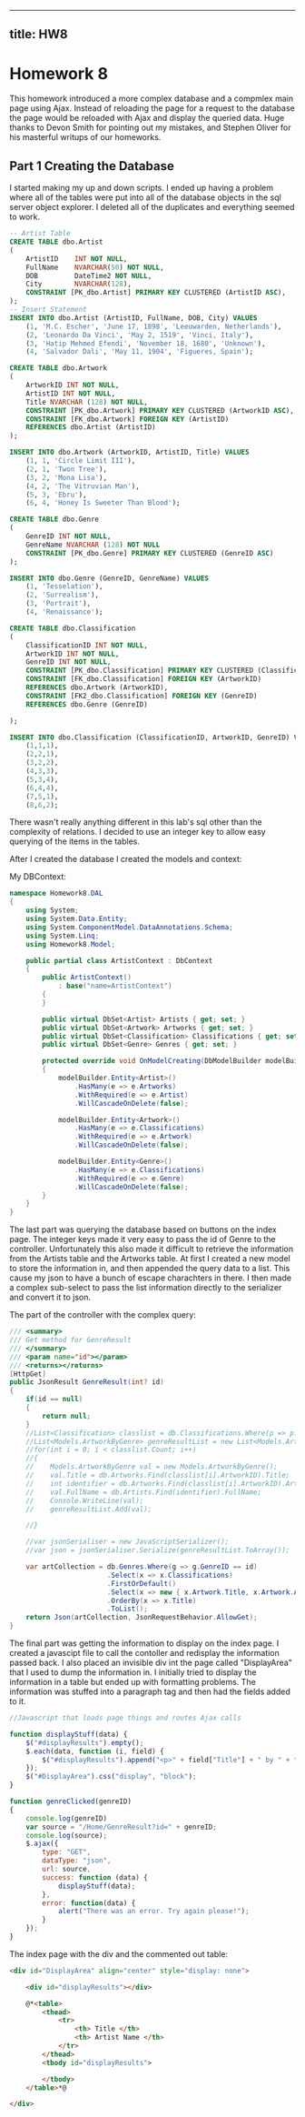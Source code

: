 ----
title: HW8
----
# Homework 8

This homework introduced a more complex database and a compmlex main page using Ajax. Instead of reloading the page for a request to the database the page would be reloaded with Ajax and display the queried data. Huge thanks to Devon Smith for pointing out my mistakes, and Stephen Oliver for his masterful writups of our homeworks.

## Part 1 Creating the Database

I started making my up and down scripts. I ended up having a problem where all of the tables were put into all of the database objects in the sql server object explorer. I deleted all of the duplicates and everything seemed to work.

```sql
-- Artist Table
CREATE TABLE dbo.Artist
(
	ArtistID	INT NOT NULL,
	FullName	NVARCHAR(50) NOT NULL,
	DOB			DateTime2 NOT NULL,
	City		NVARCHAR(128),
	CONSTRAINT [PK_dbo.Artist] PRIMARY KEY CLUSTERED (ArtistID ASC),
);
-- Insert Statement
INSERT INTO dbo.Artist (ArtistID, FullName, DOB, City) VALUES 
	(1, 'M.C. Escher', 'June 17, 1898', 'Leeuwarden, Netherlands'),
	(2, 'Leonardo Da Vinci', 'May 2, 1519', 'Vinci, Italy'),
	(3, 'Hatip Mehmed Efendi', 'November 18, 1680', 'Unknown'),
	(4, 'Salvador Dali', 'May 11, 1904', 'Figueres, Spain');

CREATE TABLE dbo.Artwork
(
	ArtworkID INT NOT NULL,
	ArtistID INT NOT NULL,
	Title NVARCHAR (128) NOT NULL,
	CONSTRAINT [PK_dbo.Artwork] PRIMARY KEY CLUSTERED (ArtworkID ASC),
	CONSTRAINT [FK_dbo.Artwork] FOREIGN KEY (ArtistID)
	REFERENCES dbo.Artist (ArtistID)
);

INSERT INTO dbo.Artwork (ArtworkID, ArtistID, Title) VALUES
	(1, 1, 'Circle Limit III'),
	(2, 1, 'Twon Tree'),
	(3, 2, 'Mona Lisa'),
	(4, 2, 'The Vitruvian Man'),
	(5, 3, 'Ebru'),
	(6, 4, 'Honey Is Sweeter Than Blood');

CREATE TABLE dbo.Genre
(
	GenreID INT NOT NULL,
	GenreName NVARCHAR (128) NOT NULL
	CONSTRAINT [PK_dbo.Genre] PRIMARY KEY CLUSTERED (GenreID ASC)
);

INSERT INTO dbo.Genre (GenreID, GenreName) VALUES
	(1, 'Tesselation'),
	(2, 'Surrealism'),
	(3, 'Portrait'),
	(4, 'Renaissance');

CREATE TABLE dbo.Classification
(
	ClassificationID INT NOT NULL,
	ArtworkID INT NOT NULL,
	GenreID INT NOT NULL,
	CONSTRAINT [PK_dbo.Classification] PRIMARY KEY CLUSTERED (ClassificationID),
	CONSTRAINT [FK_dbo.Classification] FOREIGN KEY (ArtworkID)
	REFERENCES dbo.Artwork (ArtworkID),
	CONSTRAINT [FK2_dbo.Classification] FOREIGN KEY (GenreID)
	REFERENCES dbo.Genre (GenreID)

);

INSERT INTO dbo.Classification (ClassificationID, ArtworkID, GenreID) VALUES
	(1,1,1),
	(2,2,1),
	(3,2,2),
	(4,3,3),
	(5,3,4),
	(6,4,4),
	(7,5,1),
	(8,6,2);
```

There wasn't really anything different in this lab's sql other than the complexity of relations. I decided to use an integer key to allow easy querying of the items in the tables.

After I created the database I created the models and context:

My DBContext:

```csharp
namespace Homework8.DAL
{
    using System;
    using System.Data.Entity;
    using System.ComponentModel.DataAnnotations.Schema;
    using System.Linq;
    using Homework8.Model;

    public partial class ArtistContext : DbContext
    {
        public ArtistContext()
            : base("name=ArtistContext")
        {
        }

        public virtual DbSet<Artist> Artists { get; set; }
        public virtual DbSet<Artwork> Artworks { get; set; }
        public virtual DbSet<Classification> Classifications { get; set; }
        public virtual DbSet<Genre> Genres { get; set; }

        protected override void OnModelCreating(DbModelBuilder modelBuilder)
        {
            modelBuilder.Entity<Artist>()
                .HasMany(e => e.Artworks)
                .WithRequired(e => e.Artist)
                .WillCascadeOnDelete(false);

            modelBuilder.Entity<Artwork>()
                .HasMany(e => e.Classifications)
                .WithRequired(e => e.Artwork)
                .WillCascadeOnDelete(false);

            modelBuilder.Entity<Genre>()
                .HasMany(e => e.Classifications)
                .WithRequired(e => e.Genre)
                .WillCascadeOnDelete(false);
        }
    }
}
```

The last part was querying the database based on buttons on the index page. The integer keys made it very easy to pass the id of Genre to the controller. Unfortunately this also made it difficult to retrieve the information from the Artists table and the Artworks table. At first I created a new model to store the information in, and then appended the query data to a list. This cause my json to have a bunch of escape charachters in there. I then made a complex sub-select to pass the list information directly to the serializer and convert it to json.

The part of the controller with the complex query:

```csharp
/// <summary>
/// Get method for GenreResult
/// </summary>
/// <param name="id"></param>
/// <returns></returns>
[HttpGet]
public JsonResult GenreResult(int? id)
{
    if(id == null)
    {
        return null;
    }
    //List<Classification> classlist = db.Classifications.Where(p => p.GenreID == id).ToList();
    //List<Models.ArtworkByGenre> genreResultList = new List<Models.ArtworkByGenre>();
    //for(int i = 0; i < classlist.Count; i++)
    //{
    //    Models.ArtworkByGenre val = new Models.ArtworkByGenre();
    //    val.Title = db.Artworks.Find(classlist[i].ArtworkID).Title;
    //    int identifier = db.Artworks.Find(classlist[i].ArtworkID).ArtistID;
    //    val.FullName = db.Artists.Find(identifier).FullName;
    //    Console.WriteLine(val);
    //    genreResultList.Add(val);

    //}

    //var jsonSerialiser = new JavaScriptSerializer();
    //var json = jsonSerialiser.Serialize(genreResultList.ToArray());

    var artCollection = db.Genres.Where(g => g.GenreID == id)
                        .Select(x => x.Classifications)
                        .FirstOrDefault()
                        .Select(x => new { x.Artwork.Title, x.Artwork.Artist.FullName })
                        .OrderBy(x => x.Title)
                        .ToList();
    return Json(artCollection, JsonRequestBehavior.AllowGet);
}
```

The final part was getting the information to display on the index page. I created a javascipt file to call the contoller and redisplay the information passed back. I also placed an invisible div int the page called "DisplayArea" that I used to dump the information in. I initially tried to display the information in a table but ended up with formatting problems. The information was stuffed into a paragraph tag and then had the fields added to it.

```javascript
//Javascript that loads page things and routes Ajax calls

function displayStuff(data) {
    $("#displayResults").empty();
    $.each(data, function (i, field) {
        $("#displayResults").append("<p>" + field["Title"] + " by " + field["FullName"] +"</p>")
    });
    $("#DisplayArea").css("display", "block");
}

function genreClicked(genreID)
{
    console.log(genreID)
    var source = "/Home/GenreResult?id=" + genreID;
    console.log(source);
    $.ajax({
        type: "GET",
        dataType: "json",
        url: source,
        success: function (data) {
            displayStuff(data);
        },
        error: function(data) {
            alert("There was an error. Try again please!");
        }
    });
}
```

The index page with the div and the commented out table:

```html
<div id="DisplayArea" align="center" style="display: none">

    <div id="displayResults"></div>

    @*<table>
        <thead>
            <tr>
                <th> Title </th>
                <th> Artist Name </th>
            </tr>
        </thead>
        <tbody id="displayResults">

        </tbody>
    </table>*@

</div>
```